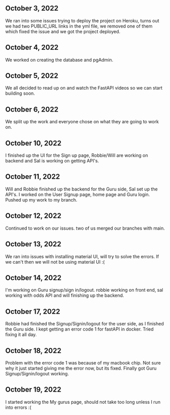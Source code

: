 ## October 3, 2022

We ran into some issues trying to deploy the project on Heroku, turns out we had two PUBLIC_URL links in the yml file, we removed one of them which fixed the issue and we got the project deployed.

## October 4, 2022

We worked on creating the database and pgAdmin.

## October 5, 2022

We all decided to read up on and watch the FastAPI videos so we can start building soon.

## October 6, 2022

We split up the work and everyone chose on what they are going to work on.

## October 10, 2022

I finished up the UI for the Sign up page, Robbie/Will are working on backend and Sal is working on getting API's.

## October 11, 2022

Will and Robbie finished up the backend for the Guru side, Sal set up the API's. I worked on the User Signup page, home page and Guru login. Pushed up my work to my branch.

## October 12, 2022

Continued to work on our issues. two of us merged our branches with main.

## October 13, 2022

We ran into issues with installing material UI, will try to solve the errors. If we can't then we will not be using material UI :(

## October 14, 2022

I'm working on Guru signup/sign in/logout. robbie working on front end, sal working with odds API and will finishing up the backend.

## October 17, 2022

Robbie had finished the Signup/Signin/logout for the user side, as I finished the Guru side. I kept getting an error code 1 for fastAPI in docker. Tried fixing it all day.

## October 18, 2022

Problem with the error code 1 was because of my macbook chip. Not sure why it just started giving me the error now, but its fixed. Finally got Guru Signup/Signin/logout working.

## October 19, 2022

I started working the My gurus page, should not take too long unless I run into errors :(
